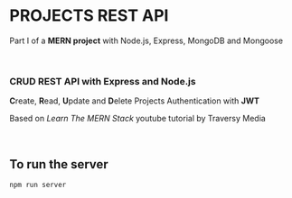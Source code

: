 # PROJECTS REST API
Part I of a **MERN project** with Node.js, Express, MongoDB and Mongoose

<br />

### CRUD REST API with Express and Node.js
**C**reate, **R**ead, **U**pdate and **D**elete Projects
Authentication with **JWT**

Based on *Learn The MERN Stack* youtube tutorial by Traversy Media

<br />

## To run the server
`npm run server`

